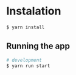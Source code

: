 # Instalation

```bash
$ yarn install
```

## Running the app

```bash
# development
$ yarn run start

```
